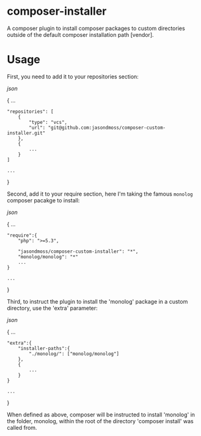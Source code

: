 composer-installer
==================

A composer plugin to install composer packages to custom directories outside of the default composer installation path [vendor].

Usage
=====

First, you need to add it to your repositories section:

_json_

{
    ...

    "repositories": [
        {
            "type": "vcs",
            "url": "git@github.com:jasondmoss/composer-custom-installer.git"
        },
        {
            ...
        }
    ]

    ...
}


Second, add it to your require section, here I'm taking the famous `monolog` composer pacakge to install:

_json_

{
    ...

    "require":{
        "php": ">=5.3",

        "jasondmoss/composer-custom-installer": "*",
        "monolog/monolog": "*"
        ...
    }

    ...
}


Third, to instruct the plugin to install the 'monolog' package in a custom directory, use the 'extra' parameter:

_json_

{
    ...

    "extra":{
        "installer-paths":{
            "./monolog/": ["monolog/monolog"]
        },
        {
            ...
        }
    }

    ...
}

When defined as above, composer will be instructed to install 'monolog' in the folder, monolog, within the root of the directory 'composer install' was called from.
